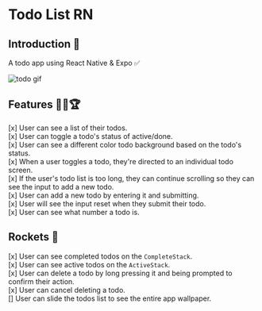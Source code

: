 # Todo List RN

## **Introduction** 🌟
A todo app using React Native & Expo ✅ 

![todo gif](todo.gif)

## **Features** 🎯🥇🏆
[x] User can see a list of their todos. <br/>
[x] User can toggle a todo's status of active/done.<br/>
[x] User can see a different color todo background based on the todo's status.<br/>
[x] When a user toggles a todo, they're directed to an individual todo screen.<br/>
[x] If the user's todo list is too long, they can continue scrolling so they can see the input to add a new todo.<br/>
[x] User can add a new todo by entering it and submitting.<br/>
[x] User will see the input reset when they submit their todo.<br/>
[x] User can see what number a todo is.<br/>

## **Rockets** 🚀
[x] User can see completed todos on the `CompleteStack`.<br/>
[x] User can see active todos on the `ActiveStack`.<br/>
[x] User can delete a todo by long pressing it and being prompted to confirm their action.<br/>
[x] User can cancel deleting a todo.<br/>
[] User can slide the todos list to see the entire app wallpaper.<br/>
